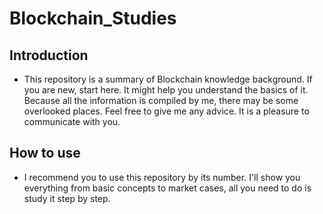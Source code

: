 # Blockchain_Studies
## Introduction
- This repository is a summary of Blockchain knowledge background. 
If you are new, start here. It might help you understand the basics of it. 
Because all the information is compiled by me, there may be some overlooked places. 
Feel free to give me any advice. It is a pleasure to communicate with you.

## How to use
- I recommend you to use this repository by its number. I'll show you everything from basic concepts to market cases, all you need to do is study it step by step.
